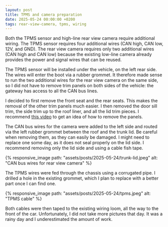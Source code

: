 ```yaml
---
layout: post
title: TPMS and camera preparation
date: 2025-05-24 00:00:00 +0200
tags: rear-view-camera, tpms, wiring
---
```

Both the TPMS sensor and high-line rear view camera require additional wiring.
The TPMS sensor requires four additional wires (CAN high, CAN low, 12V, and
GND). The rear view camera requires only two additional wires (CAN high and
CAN low) because the existing low-line camera already provides the power and
signal wires that can be reused.

The TPMS sensor will be installed under the vehicle, on the left rear side.
The wires will enter the boot via a rubber grommet. It therefore made sense
to run the two additional wires for the rear view camera on the same side, so
I did not have to remove trim panels on both sides of the vehicle: the
gateway has access to all the CAN bus lines.

I decided to first remove the front seat and the rear seats. This makes the
removal of the other trim panels much easier. I then removed the door sill
trim, the side trim up to the roof liner, and all the lid trim pieces. I
recommend [this video][1] to get an idea of how to remove the panels.

The CAN bus wires for the camera were added to the left side and routed via
the left rubber grommet between the roof and the trunk lid. Be careful when
removing them, as they can easily be damaged. I might need to replace one
some day, as it does not seal properly on the lid side. I recommend removing
only the lid side and using a cable fish tape.

{% responsive_image path: "assets/posts/2025-05-24/trunk-lid.jpeg" alt: "CAN bus wires for rear view camera" %}

The TPMS wires were fed through the chassis using a corrugated pipe. I drilled
a hole in the existing grommet, which I plan to replace with a better part
once I can find one.

{% responsive_image path: "assets/posts/2025-05-24/tpms.jpeg" alt: "TPMS cable" %}

Both cables were then taped to the existing wiring loom, all the way to the
front of the car. Unfortunately, I did not take more pictures that day. It was
a rainy day and I underestimated the amount of work.

[1]: https://www.youtube.com/watch?v=paJLp7HYb_A
